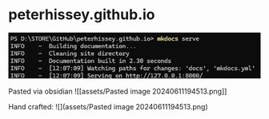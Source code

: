# peterhissey.github.io

![](Pastedimage20240611193018.png)


Pasted via obsidian
![[assets/Pasted image 20240611194513.png]]


Hand crafted:
![](assets/Pasted image 20240611194513.png)
